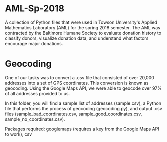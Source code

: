 # AML-Sp-2018
A collection of Python files that were used in Towson University's Applied Mathematics Laboratory (AML) for the spring 2018 semester. The AML was contracted by the Baltimore Humane Society to evaluate donation history to classify donors, visualize donation data, and understand what factors encourage major donations.

# Geocoding
One of our tasks was to convert a .csv file that consisted of over 20,000 addresses into a set of GPS coordinates. This conversion is known as geocoding. Using the Google Maps API, we were able to geocode over 97% of all addresses provided to us.

In this folder, you will find a sample list of addresses (sample.csv), a Python file that performs the process of geocoding (geocoding.py), and output .csv files (sample_bad_coordinates.csv, sample_good_coordinates.csv, sample_no_coordinates.csv). 

Packages required: googlemaps (requires a key from the Google Maps API to work), csv
